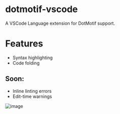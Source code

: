 # dotmotif-vscode

A VSCode Language extension for DotMotif support.

# Features

- Syntax highlighting
- Code folding

## Soon:

- Inline linting errors
- Edit-time warnings

![image](https://user-images.githubusercontent.com/693511/47751641-bbc8ab00-dc68-11e8-8b70-8ffc7cf2b997.png)
